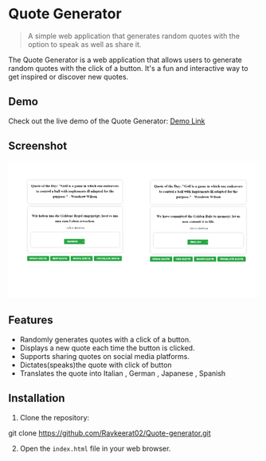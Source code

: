 # Quote Generator

> A simple web application that generates random quotes with the option to speak as well as share it.

The Quote Generator is a web application that allows users to generate random quotes with the click of a button. It's a fun and interactive way to get inspired or discover new quotes.


## Demo

  Check out the live demo of the Quote Generator: [Demo Link](https://ravkeerat02.github.io/Quote-generator/)



## Screenshot
![Translated Text](https://github.com/Ravkeerat02/Quote-generator/blob/master/ss/Finish.png)


## Features

- Randomly generates quotes with a click of a button.
- Displays a new quote each time the button is clicked.
- Supports sharing quotes on social media platforms.
- Dictates(speaks)the quote with click of button  
- Translates the quote into Italian , German , Japanese , Spanish


## Installation

1. Clone the repository:

  git clone https://github.com/Ravkeerat02/Quote-generator.git

2. Open the `index.html` file in your web browser.
